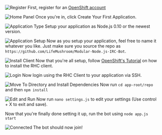 ![Register](https://raw.githubusercontent.com/LifeMushroom/Modular-Node.js-IRC-Bot/master/Docs/OpenShift/1.jpg)
First, register for an [OpenShift account](https://www.openshift.com/app/account/new)

![Home Panel](https://raw.githubusercontent.com/LifeMushroom/Modular-Node.js-IRC-Bot/master/Docs/OpenShift/2.jpg)
Once you're in, click Create Your First Application.

![Application Type](https://raw.githubusercontent.com/LifeMushroom/Modular-Node.js-IRC-Bot/master/Docs/OpenShift/3.jpg)
Setup your application as Node.js 0.10 or the newest version.

![Application Setup](https://raw.githubusercontent.com/LifeMushroom/Modular-Node.js-IRC-Bot/master/Docs/OpenShift/4.jpg)
Now as you setup your application, feel free to name it whatever you like. Just make sure you source the repo as ```https://github.com/LifeMushroom/Modular-Node.js-IRC-Bot```.

![Install Client](https://raw.githubusercontent.com/LifeMushroom/Modular-Node.js-IRC-Bot/master/Docs/OpenShift/5.jpg)
Now that you're all setup, follow [OpenShift's Tutorial](https://developers.openshift.com/en/getting-started-overview.html) on how to install the RHC client.

![Login](https://raw.githubusercontent.com/LifeMushroom/Modular-Node.js-IRC-Bot/master/Docs/OpenShift/6.jpg)
Now login using the RHC Client to your application via SSH.

![Move To Directory and Install Dependencies](https://raw.githubusercontent.com/LifeMushroom/Modular-Node.js-IRC-Bot/master/Docs/OpenShift/7.jpg)
Now run ```cd app-root/repo``` and then ```npm install```

![Edit and Run](https://raw.githubusercontent.com/LifeMushroom/Modular-Node.js-IRC-Bot/master/Docs/OpenShift/8.jpg)
Now run ```nano settings.js``` to edit your settings (Use control + X to exit and save).

Now that you're finally done setting it up, run the bot using ```node app.js start```

![Connected](https://raw.githubusercontent.com/LifeMushroom/Modular-Node.js-IRC-Bot/master/Docs/OpenShift/9.jpg)
The bot should now join!
